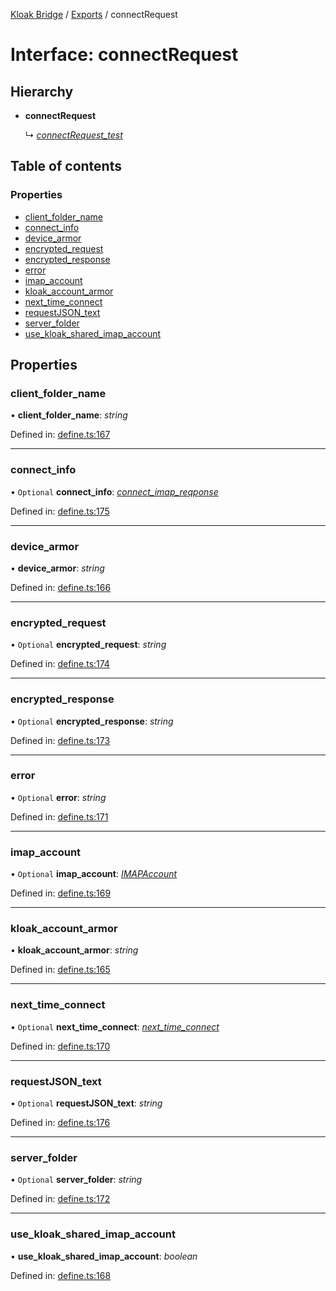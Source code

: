 [Kloak Bridge](../README.md) / [Exports](../modules.md) / connectRequest

# Interface: connectRequest

## Hierarchy

* **connectRequest**

  ↳ [*connectRequest\_test*](connectrequest_test.md)

## Table of contents

### Properties

- [client\_folder\_name](connectrequest.md#client_folder_name)
- [connect\_info](connectrequest.md#connect_info)
- [device\_armor](connectrequest.md#device_armor)
- [encrypted\_request](connectrequest.md#encrypted_request)
- [encrypted\_response](connectrequest.md#encrypted_response)
- [error](connectrequest.md#error)
- [imap\_account](connectrequest.md#imap_account)
- [kloak\_account\_armor](connectrequest.md#kloak_account_armor)
- [next\_time\_connect](connectrequest.md#next_time_connect)
- [requestJSON\_text](connectrequest.md#requestjson_text)
- [server\_folder](connectrequest.md#server_folder)
- [use\_kloak\_shared\_imap\_account](connectrequest.md#use_kloak_shared_imap_account)

## Properties

### client\_folder\_name

• **client\_folder\_name**: *string*

Defined in: [define.ts:167](https://github.com/CoNET-project/kloak-bridge/blob/2663f6d/src/define.ts#L167)

___

### connect\_info

• `Optional` **connect\_info**: [*connect\_imap\_reqponse*](connect_imap_reqponse.md)

Defined in: [define.ts:175](https://github.com/CoNET-project/kloak-bridge/blob/2663f6d/src/define.ts#L175)

___

### device\_armor

• **device\_armor**: *string*

Defined in: [define.ts:166](https://github.com/CoNET-project/kloak-bridge/blob/2663f6d/src/define.ts#L166)

___

### encrypted\_request

• `Optional` **encrypted\_request**: *string*

Defined in: [define.ts:174](https://github.com/CoNET-project/kloak-bridge/blob/2663f6d/src/define.ts#L174)

___

### encrypted\_response

• `Optional` **encrypted\_response**: *string*

Defined in: [define.ts:173](https://github.com/CoNET-project/kloak-bridge/blob/2663f6d/src/define.ts#L173)

___

### error

• `Optional` **error**: *string*

Defined in: [define.ts:171](https://github.com/CoNET-project/kloak-bridge/blob/2663f6d/src/define.ts#L171)

___

### imap\_account

• `Optional` **imap\_account**: [*IMAPAccount*](imapaccount.md)

Defined in: [define.ts:169](https://github.com/CoNET-project/kloak-bridge/blob/2663f6d/src/define.ts#L169)

___

### kloak\_account\_armor

• **kloak\_account\_armor**: *string*

Defined in: [define.ts:165](https://github.com/CoNET-project/kloak-bridge/blob/2663f6d/src/define.ts#L165)

___

### next\_time\_connect

• `Optional` **next\_time\_connect**: [*next\_time\_connect*](next_time_connect.md)

Defined in: [define.ts:170](https://github.com/CoNET-project/kloak-bridge/blob/2663f6d/src/define.ts#L170)

___

### requestJSON\_text

• `Optional` **requestJSON\_text**: *string*

Defined in: [define.ts:176](https://github.com/CoNET-project/kloak-bridge/blob/2663f6d/src/define.ts#L176)

___

### server\_folder

• `Optional` **server\_folder**: *string*

Defined in: [define.ts:172](https://github.com/CoNET-project/kloak-bridge/blob/2663f6d/src/define.ts#L172)

___

### use\_kloak\_shared\_imap\_account

• **use\_kloak\_shared\_imap\_account**: *boolean*

Defined in: [define.ts:168](https://github.com/CoNET-project/kloak-bridge/blob/2663f6d/src/define.ts#L168)
